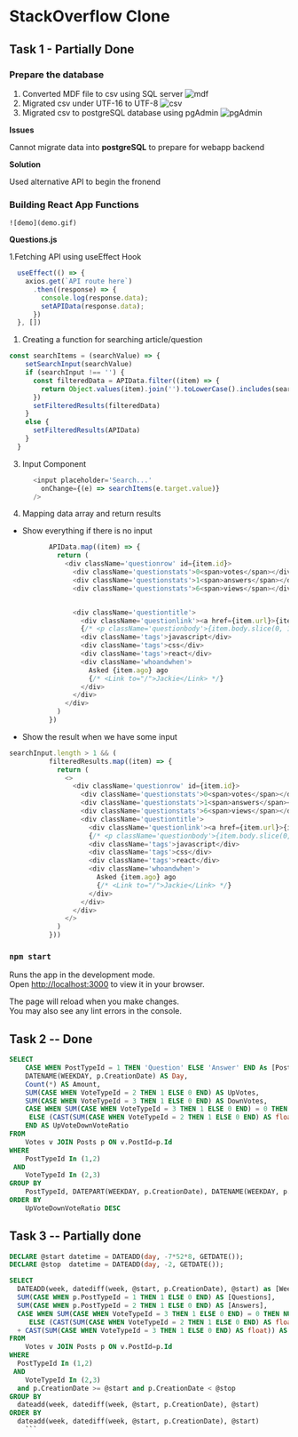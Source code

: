 # StackOverflow Clone

## Task 1 - Partially Done



### Prepare the database

1. Converted MDF file to csv using SQL server
    ![mdf](sql2.png)
2. Migrated csv under UTF-16 to UTF-8
    ![csv](sql3.png)
3. Migrated csv to postgreSQL database using pgAdmin
    ![pgAdmin](sql4.png)

**Issues**

Cannot migrate data into **postgreSQL** to prepare for webapp backend

**Solution**

Used alternative API to begin the fronend

### Building React App Functions

    ![demo](demo.gif)


**Questions.js**

1.Fetching API using useEffect Hook

```js
  useEffect(() => {
    axios.get(`API route here`)
      .then((response) => {
        console.log(response.data);
        setAPIData(response.data);
      })
  }, [])

```

1. Creating a function for searching article/question

```js
const searchItems = (searchValue) => {
    setSearchInput(searchValue)
    if (searchInput !== '') {
      const filteredData = APIData.filter((item) => {
        return Object.values(item).join('').toLowerCase().includes(searchInput.toLowerCase())
      })
      setFilteredResults(filteredData)
    }
    else {
      setFilteredResults(APIData)
    }
  }
```

3. Input Component

```js
      <input placeholder='Search...'
        onChange={(e) => searchItems(e.target.value)}
      />
```

4. Mapping data array and return results

- Show everything if there is no input

```js
          APIData.map((item) => {
            return (
              <div className='questionrow' id={item.id}>
                <div className='questionstats'>0<span>votes</span></div>
                <div className='questionstats'>1<span>answers</span></div>
                <div className='questionstats'>6<span>views</span></div>


                <div className='questiontitle'>
                  <div className='questionlink'><a href={item.url}>{item.title}</a></div>
                  {/* <p className='questionbody'>{item.body.slice(0, 140)}...</p> */}
                  <div className='tags'>javascript</div>
                  <div className='tags'>css</div>
                  <div className='tags'>react</div>
                  <div className='whoandwhen'>
                    Asked {item.ago} ago
                    {/* <Link to="/">Jackie</Link> */}
                  </div>
                </div>
              </div>
            )
          })
```

- Show the result when we have some input

```js
searchInput.length > 1 && (
          filteredResults.map((item) => {
            return (
              <>
                <div className='questionrow' id={item.id}>
                  <div className='questionstats'>0<span>votes</span></div>
                  <div className='questionstats'>1<span>answers</span></div>
                  <div className='questionstats'>6<span>views</span></div>
                  <div className='questiontitle'>
                    <div className='questionlink'><a href={item.url}>{item.title}</a></div>
                    {/* <p className='questionbody'>{item.body.slice(0, 140)}...</p> */}
                    <div className='tags'>javascript</div>
                    <div className='tags'>css</div>
                    <div className='tags'>react</div>
                    <div className='whoandwhen'>
                      Asked {item.ago} ago
                      {/* <Link to="/">Jackie</Link> */}
                    </div>
                  </div>
                </div>
              </>
            )
          }))
```


### `npm start`

Runs the app in the development mode.\
Open [http://localhost:3000](http://localhost:3000) to view it in your browser.

The page will reload when you make changes.\
You may also see any lint errors in the console.


## Task 2 -- Done

``` sql
SELECT
    CASE WHEN PostTypeId = 1 THEN 'Question' ELSE 'Answer' END As [Post Type],
    DATENAME(WEEKDAY, p.CreationDate) AS Day,
    Count(*) AS Amount,
    SUM(CASE WHEN VoteTypeId = 2 THEN 1 ELSE 0 END) AS UpVotes,
    SUM(CASE WHEN VoteTypeId = 3 THEN 1 ELSE 0 END) AS DownVotes,
    CASE WHEN SUM(CASE WHEN VoteTypeId = 3 THEN 1 ELSE 0 END) = 0 THEN NULL
     ELSE (CAST(SUM(CASE WHEN VoteTypeId = 2 THEN 1 ELSE 0 END) AS float) / CAST(SUM(CASE WHEN VoteTypeId = 3 THEN 1 ELSE 0 END) AS float))
    END AS UpVoteDownVoteRatio
FROM
    Votes v JOIN Posts p ON v.PostId=p.Id
WHERE
    PostTypeId In (1,2)
 AND
    VoteTypeId In (2,3)
GROUP BY
    PostTypeId, DATEPART(WEEKDAY, p.CreationDate), DATENAME(WEEKDAY, p.CreationDate)
ORDER BY
    UpVoteDownVoteRatio DESC
```

## Task 3 -- Partially done

``` sql
DECLARE @start datetime = DATEADD(day, -7*52*8, GETDATE());
DECLARE @stop  datetime = DATEADD(day, -2, GETDATE());

SELECT
  DATEADD(week, datediff(week, @start, p.CreationDate), @start) as [Week],
  SUM(CASE WHEN p.PostTypeId = 1 THEN 1 ELSE 0 END) AS [Questions],
  SUM(CASE WHEN p.PostTypeId = 2 THEN 1 ELSE 0 END) AS [Answers],
  CASE WHEN SUM(CASE WHEN VoteTypeId = 3 THEN 1 ELSE 0 END) = 0 THEN NULL
     ELSE (CAST(SUM(CASE WHEN VoteTypeId = 2 THEN 1 ELSE 0 END) AS float)
  + CAST(SUM(CASE WHEN VoteTypeId = 3 THEN 1 ELSE 0 END) AS float)) AS [Votes]
FROM
    Votes v JOIN Posts p ON v.PostId=p.Id
WHERE
  PostTypeId In (1,2)
 AND
    VoteTypeId In (2,3)
  and p.CreationDate >= @start and p.CreationDate < @stop
GROUP BY
  dateadd(week, datediff(week, @start, p.CreationDate), @start)
ORDER BY
  dateadd(week, datediff(week, @start, p.CreationDate), @start)
    ```
```

